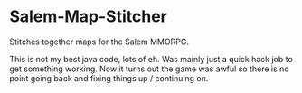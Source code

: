Salem-Map-Stitcher
==================

Stitches together maps for the Salem MMORPG.

This is not my best java code, lots of eh. Was mainly just a quick hack job to get something working. Now it turns out the game was awful so there is no point going back and fixing things up / continuing on. 
